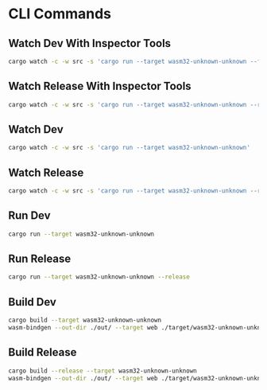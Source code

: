 # CLI Commands

## Watch Dev With Inspector Tools

```sh
cargo watch -c -w src -s 'cargo run --target wasm32-unknown-unknown --features inspector'
```

## Watch Release With Inspector Tools

```sh
cargo watch -c -w src -s 'cargo run --target wasm32-unknown-unknown --release --features inspector'
```

## Watch Dev

```sh
cargo watch -c -w src -s 'cargo run --target wasm32-unknown-unknown'
```

## Watch Release

```sh
cargo watch -c -w src -s 'cargo run --target wasm32-unknown-unknown --release'
```

## Run Dev

```sh
cargo run --target wasm32-unknown-unknown
```

## Run Release

```sh
cargo run --target wasm32-unknown-unknown --release
```

## Build Dev

```sh
cargo build --target wasm32-unknown-unknown
wasm-bindgen --out-dir ./out/ --target web ./target/wasm32-unknown-unknown/release/bevy-game.wasm
```

## Build Release

```sh
cargo build --release --target wasm32-unknown-unknown
wasm-bindgen --out-dir ./out/ --target web ./target/wasm32-unknown-unknown/release/bevy-game.wasm
```
